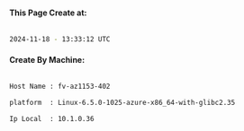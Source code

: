 
   
#### This Page Create at:

```bash

2024-11-18 - 13:33:12 UTC

```

#### Create By Machine:

```bash

Host Name : fv-az1153-402

platform  : Linux-6.5.0-1025-azure-x86_64-with-glibc2.35

Ip Local  : 10.1.0.36

```

